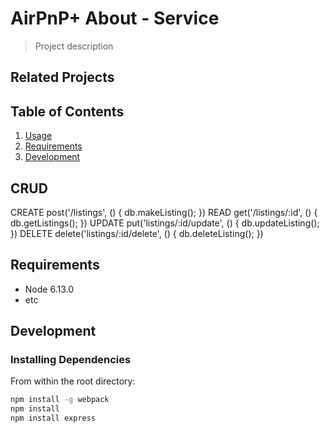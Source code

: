 # AirPnP+ About - Service

> Project description

## Related Projects


## Table of Contents

1. [Usage](#Usage)
1. [Requirements](#requirements)
1. [Development](#development)

## CRUD

CREATE
  post('/listings', () {
    db.makeListing();
    })
READ
  get('/listings/:id', () {
    db.getListings();
    })
UPDATE
  put('listings/:id/update', () {
    db.updateListing();
    })
DELETE
  delete('listings/:id/delete', () {
    db.deleteListing();
    })

## Requirements

- Node 6.13.0
- etc

## Development

### Installing Dependencies

From within the root directory:

```sh
npm install -g webpack
npm install
npm install express
```

